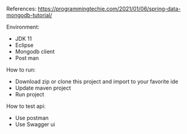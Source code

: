 
References: https://programmingtechie.com/2021/01/06/spring-data-mongodb-tutorial/

Environment:
+ JDK 11
+ Eclipse
+ Mongodb client
+ Post man

How to run:
+ Download zip or clone this project and import to your favorite ide
+ Update maven project
+ Run project

How to test api:
+ Use postman
+ Use Swagger ui 
